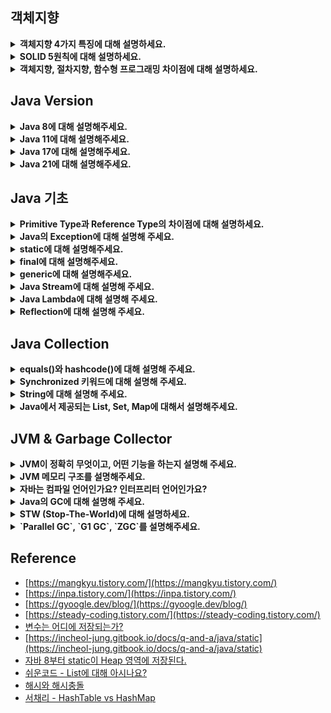 <!--
<details>
  <summary><b></b></summary>

  ---

  <details>
    <summary></summary>
  </details>
</details> 
-->

## 객체지향
<details>
  <summary><b>객체지향 4가지 특징에 대해 설명하세요.</b></summary>

  - 객체지향 4가지 특성 중 적용한 특성이 있나요?
  - 오버로딩과 오버라이딩 차이점에 대해 설명하세요.
  - 클래스, 객체, 인스턴스 차이에 대해 설명하세요.
  - 접근 제어자에 대해 설명하세요.
  - 추상 클래스와 인터페이스 차이점에 대해 설명하세요.
  - 본인은 어떤 기준으로 추상 클래스와 인터페이스를 사용하는지 알려주세요.
</details>
<details>
  <summary><b>SOLID 5원칙에 대해 설명하세요.</b></summary>

  - SOLID 원칙에서 가장 중요하다고 생각하는 원칙이 있나요?
  - DIP를 적용해본 경험이 있나요?
</details>
<details>
  <summary><b>객체지향, 절차지향, 함수형 프로그래밍 차이점에 대해 설명하세요.</b></summary>

  - 자바의 함수형 프로그래밍 예시를 설명하세요.
  - 일급 객체에 대해 설명하세요.
</details>

## Java Version

<details>
  <summary><b>Java 8에 대해 설명해주세요.</b></summary>

</details>
<details>
  <summary><b>Java 11에 대해 설명해주세요.</b></summary>

</details>

<details>
  <summary><b>Java 17에 대해 설명해주세요.</b></summary>

</details>

<details>
  <summary><b>Java 21에 대해 설명해주세요.</b></summary>

  - Virtual Thread에 대해 설명해주세요.
</details>

## Java 기초

<details>
  <summary><b>Primitive Type과 Reference Type의 차이점에 대해 설명하세요.</b></summary>

  - Wrapper Class에 대해 설명하세요.
  - Call By Reference와 Call By Value에 대해 설명하세요.
</details>
<details>
  <summary><b>Java의 Exception에 대해 설명해 주세요.</b></summary>

  ![image](https://github.com/HyuckJuneHong/Tech-Interview/assets/31675711/56efe881-6e81-4275-8d1b-d55b7c674c34)
  > [그림 출처](https://velog.io/@agugu95/java-exception-and-error)

  ---

  <details>
    <summary>프로그래밍의 오류 종류는 무엇이 있을까요?</summary>

    - 컴파일 에러
      - 컴파일 시 발생하는 에러입니다.
      - 컴파일 단계에서 오류 발견 시, 컴파일러가 에러 메시지를 출력해주는 에러를 말합니다.
    - 런타임 에러
      - 실행 시 발생하는 에러입니다.
      - 컴파일 문제가 없더라도, 프로그램 실행 중에 에러가 발생해 잘못된 결과를 얻거나, 
        외부적인 요인으로 프로그램이 비정상 종료되는 에러를 말합니다.
    - 논리적 에러
      - 실행은 되지만, 의도와 다르게 동작하는 에러입니다.
      - 일종의 버그라고 할 수 있습니다.
      - 실행 및 작동에 아무 문제가 없지만, 결과가 예상과 다른 에러입니다.
  </details>
  <details>
    <summary>Error와 Exception의 차이점에 대해 설명해주세요.</summary>

    자바에서의 오류는 프로그램 실행 중 어떤 원인에 의해 오작동 혹은 비정상 종료되는 경우를 프로그램 오류라고 합니다.
    자바에서 이 오류가 Error(에러)와 Exception(예외)로 나뉘는데, 메모리 부족같은 복구할 수 없는 오류를 에러라고 하고
    NPE와 같이, 예측해서 상황에 맞게 처리할 수 있는 오류를 예외라고 합니다.
    
    - 에러(Error)
      - 시스템이 종료되어야할 수준과 같이 수습할 수 없는 심각한 문제입니다.
      - 이는 개발자가 미리 예측하여 방지할 수 없습니다.
      - Ex) StackOverflowError : 호출의 깊이가 깊어지거나, 재귀가 지속되어 stack overflow 발생 시, 던지는 에러입니다.
      - Ex) OutOfMemoryError : JVM이 할당한 메모리 부족으로 더 이상 객체를 할당할 수 없을 때 던지는 에러입니다.
                               이는, GC에 의해 추가적인 메모리가 확보되지 못하는 상황이기도 합니다.
    - 예외(Exception)
      - 이는 개발자가 미리 예측해서 상황에 맞는 예외처리를 할 수 있습니다.
      - 예외는 오류와 다르게 개발자가 임의로 예외를 던질 수 있습니다.
      - 예외는 RuntimeException과 Exception으로 나뉩니다.
      - Ex) NullPointerException : 객체가 필요한 경우에 null을 사용하려고 시도한 경우 던지는 예외입니다.
      - Ex) IllegalArgumentException : 메서드가 허가되지 않거나 부적절한 Argument를 받았을 때, 던지는 예외입니다.
    
    - 공통점
      - 오류나 예외 모두 Object 클래스를 상속 받는 Throwable 클래스를 상속 받습니다.
      - Throwable 객체는 오류나 예외에 대한 메시지를 담고, 예외가 연결될 때 해당 예외의 정보를 기록합니다.
        이를 위해, Throwable 클래스에는 getMessage()와 printStackTrace() 함수가 구현되어 있습니다.
  </details>
  <details>
    <summary>CheckedException, UncheckedException 의 차이에 대해 설명해 주세요.</summary>

    - CheckedException (컴파일 에외 클래스들)
      - 예외 처리하지 않을 시, 컴파일되지 않기 때문에, 예외 처리가 필수입니다.
      - JVM 외부와 통신(네트워크, 파일 시스템 등) 시, 주로 사용됩니다.
      - RuntimeException을 상속받지 않는 모든 예외를 말합니다.
      - Ex) IOExceptiom, SQLException 등
    - UncheckedException (런타임 예외 클래스들)
      - 예외 처리하지 않아도, 컴파일이 가능합니다.
      - RuntimeException을 상속받는 모든 예외입니다.
      - Ex) NPE, IndexOutOfBoundException 등
  </details>
  <details>
    <summary>예외 처리(Exception Handling)를 하는 방법에 대해 설명해 주세요.</summary>

    - `try-catch`문으로 감싸서 복구 및 전환하거나, Throws로 던져서 회피하여 처리할 수 있습니다.
      1. 예외 복구 전략 : try-catch를 사용해 예외가 발생해도 애플리케이션이 정상적으로 동작할 수 있도록 처리하는 전략
      2. 예외 회피 전략 : 예외 발생 시, throws를 활용해 호출된 부분으로 예외를 던져서 회피하는 전략
      3. 예외 전환 전략 : Checked Exception을 명확하게 어떤 문제가 발생하는 지 Unchecked Exception으로 전환하는 전략
  </details>
  <details>
    <summary>try-with-resource에 대해 설명하세요.</summary>

    try-with-resource는 try 블록이 끝날 때, 자동으로 자원을 해제해주는 기능입니다.

    - 보통 DB, Network, File 등과 같은 자원을 사용 후 자원을 해제해야 하는데, 실수 및 에러로 인해, 자원이 해제되지 않을 수 있습니다.
    - 이 `try-with-resource`문을 이용하면, try 블록이 끝나자마자 자동으로 할당된 자원을 해제해 줍니다.
    - 단, `try-with-resource`을 사용하려면, AutoCloseable 인터페이스를 구현하고 있어야 합니다.

    - 특징
      - 자원 반납에 의해 코드가 복잡해지던 문제를 해결
      - 실수 및 에러로 인해 자원을 반납하지 못하던 문제 해결
      - 에러 스택 트레이스가 누락되던 문제 해결
      - Java 7에 도입
  </details>
  <details>
    <summary>AutoCloseable, Closeable 차이점에 대해 설명하세요.</summary>

    이 둘은 거의 똑같은데, Closeable은 IOException으로 범위가 더 좁습니다. 
    하지만 Closeable이 AutoCLoseable보다 더 오래된 인터페이스입니다.
    때문에, Closeable 인터페이스 부모 인터페이스인 AutoCloseable을 추가함으로써, 
    하위 호환성을 달성함과 동시에 변경 작업에 대한 수고를 덜었습니다.
    만약, Closeable을 부모로 만들었다면, 기존에 이를 사용하던 클래스들을 모두 AutoCloseable로 수정해야 합니다.

    - Closeable
      - backward compatiblity를 유지하기 위해 남아 있습니다.
      - JDK 5에 도입되었습니다.
      - `void close() throws IOException`
      - AutoCloseable의 자식 인터페이스입니다.      
    - AutoCloseable
      - try-with-resources statement를 위해 도입 되었습니다.
      - JDK 7에 도입되었습니다.
      - `void close() throws Exception`
      - Closeable의 부모 인터페이스입니다.
  </details>
  <details>
    <summary>JVM에서 예외 처리하는 흐름을 설명하세요.</summary>

    1. 예외 발생
      - JVM은 예외 객체를 생성하고 예외를 발생시킨 메서드의 호출 스택을 추적합니다.
    2. 예외 객체 전파
      - JVM은 예외를 발생시킨 메서드에서 예외 처리 코드를 찾고, 없는 경우 예외 객체를 호출 스택에서 상위 메서드로 전파합니다.
      - 예외 처리 코드 : 프로그램의 갑작스런 종료를 막고, 정상 실행을 유지할 수 있는 코드, 예를 들어 try-catch
    3. 예외 처리
      - 예외 객체가 상위로 전파되면 catch 블록을 찾고 없다면, 예외를 다시 상위 메서드로 전파합니다.
    4. 예외 처리 실패
       - 상위에서도 catch가 없으면 JVM은 처리하지 못한 것으로 판단하고 해당 예외를 처리할 수 있는 DefaultExceptionHandler를 호출합니다.
    5. DefaultExceptionHandler 실행
       - 예외 객체에 대한 정보, 예외를 처리하거나 스냅샷 정보를 수집해 디버깅을 위한 정보로 제공합니다.   
  </details>
  <details>
    <summary>예외처리가 성능에 큰 영향을 미치나요? 만약 그렇다면, 어떻게 하면 부하를 줄일 수 있을까요? (답변 미작성)</summary>
  </details>

  ---
</details>
<details>
  <summary><b>static에 대해 설명해주세요.</b></summary>

  - 공유되는 변수나 메서드를 정의할 때 사용되는 키워드입니다. 즉, 정적(=클래스) 멤버인 정적 필드나 정적 메서드를 정의할 때 사용됩니다.
  - static은 런타임 시, 클래스 로더에 의해서 Method Area 혹은 Heap 영역에 클래스 메타 데이터 및 정적 변수로 적재됩니다.
  - Static 객체는 Java 8이전에 Permanent 영역, 이후에는 Heap 영역에서 관리됩니다.
  - 대부분의 static은 런타임에 적재되고 프로그램 종료까지 GC 대상이 아니지만, Java 8 이후부터 Static 객체는 Heap 영역에 저장되고 <br/>
    주소값은 metaspace에서 관리되기 때문에, 참조를 잃은 Static 객체는 GC 대상이 될 수 있습니다.

  ---

  <details>
    <summary>인스턴스 변수, static 변수와 static 메서드를 비교해 주세요.</summary>

    - 인스턴스 변수(non-static 변수)
      - 클래스 내에 선언된 변수를 말합니다.
      - 객체 생성 시마다 매번 새로운 변수가 생성됩니다.
      - 클래스 변수와 달리 공유되지 않습니다.
    - static 변수
      - 특정 클래스에서 공용으로 함께 사용할 수 있는 변수를 만들고자 하는 경우 사용됩니다.
      - 힙 영역이 아닌, 메서드 영역에 저장되며, 클래스 당 단 하나만 생성됩니다.
      - 접근의 경우 클래스, 인스턴스 둘 다 가능하지만, 클래스 접근을 권장합니다.
    - static 메서드
      - 인스턴스 변수가 별도로 필요하지 않고, 단순히 기능만 제공할 때 사용됩니다.
      - static 메서드 내에서는 static method와 static 변수만 사용 가능합니다.
  </details>
  <details>
    <summary>static 사용을 왜 지양해야 할까요?</summary>

    - `메모리가 낭비`됩니다.
      - 대부분의 static은 프로그램 실행 시점에 메모리에 할당하며, 프로그램 종료 시점까지 메모리에서 해제되지 않기 때문입니다.
    - `별도의 동기화 전략을 수립`해야 합니다.
      - static은 전역에서 접근이 가능하기 때문입니다.
      - 전역에서 접근 가능하므로, 가변보다는 불변으로 선언하는 것이 좋습니다.
      - 만약, 동시성을 제어해 Thread-safe하게 구현한다면 성능이 떨어지게 됩니다.
    - `런타임 다형성이 불가능`합니다.
      - static으로만 이뤄진 메서드를 사용하는 객체는 메모리를 할당해서 사용하지 않고 해당 메서드에 바로 접근하여 호출하기 때문입니다.
    - `객체 상태를 이용할 수 없습니다.`
      - 대부분 static은 프로그램 실행 시점에 메모리에 올라가므로, 정적 메서드 안에서 초기화되지 않은 필드를 사용하면, 문제가 생길 수 있습니다. 
        즉, 정적 메서드 안에선 정적 변수만 사용할 수 있습니다.
      - 반대로, 정적 메서드가 아닌 일반 메서드들은 객체 내의 상태를 통해 메서드를 구현해줄 수 있으므로 상태에 따라 다양한 구현이 가능합니다.
        즉, 객체 내에 정적 메서드가 많을 수록 외부 값에 의존하는 수동적인 객체가 됩니다.
    - `테스트하기가 어렵습니다.`
      - 정적 변수는 전역으로 관리되기 때문에, 프로그램 전체에서 이 필드에 접근하고 수정할 수 있습니다.
        즉, 해당 필드를 추론하기 어려워 테스트하기가 까다롭습니다.
  </details>
  <details>
    <summary>그렇다면, static은 어떤 시점에 사용해야 하고, 사용 시, 어떤 이점을 얻을 수 있나요?</summary>

    - 자주 사용되는 상수를 정의할 때 사용할 수 있습니다.
      - `private static final` 키워드를 이용해 불변 변수인 상수를 정의하여 메모리를 아낄 수 있습니다.
    - 유틸리티 클래스를 정의할 때 사용할 수 있습니다.
      - 인스턴스 메서드와 인스턴스 변수를 제공하지 않고, 데이터 처리만을 위한 정적 메서드인 유틸리티 클래스를 정의하여 유용하게 사용할 수 있습니다.
      - 즉, 객체 상태가 필요 없고 여러 객체에서 데이터를 처리하는 공통 로직이 필요할 때 사용할 수 있습니다.
      - 예를 들어, Java의 Math Class는 상수 외에 인스턴스 변수가 하나도 없고 오로지 계산을 위한 정적 메서드만 제공합니다.
  </details>
  <details>
    <summary>static이 저장되는 위치는 어디인가요?</summary>

    static으로 선언된 변수는 Class Variables 영역에 저장됩니다.
    만약, final이 함께 사용된다면, Constant Pool에 값이 복사되어 값 조회 시, 바로 조회하기 때문에, 성능을 높여줍니다.

    - Java 8 이전
      - 8 이전의 Heap을 보면 Permanent 영역이 존재하고 이 안에 클래스 메타 데이터, 정적 변수 등이 저장됩니다.
      - 이때, Permanent 영역은 Method Area에 해당하므로 Java 8 이전의 static 변수는 메소드 영역에 저장되는 것이 맞습니다.
    - Java 8 이후
      - 8 이후 힙은 Permanent 영역이 사라지고 해당 영역에서 관리하던 클래스 메타 데이터는 Heap 외부의 Metaspace라는
        네이티브 메모리에 관리되도록 바뀌었고, String Pool과 클래스 정적 변수는 Heap 영역에서 관리되도록 바뀌었습니다.
      - 즉, Java 8 이후부터 static은 Heap 영역에서 관리됩니다. (참고: string pool은 Java 7부터)

    - Permanent 영역
      - 클래스 내부의 메타 데이터를 저장하는 영역
      - Heap 영역에 속하며, Class, Method Meta Data, Static Object, Variable, Constant Pool 등을 관리
      - Java 8 이전에는 Method Area로 사용.
      - Java 8 이후 이 영역은 사라지고 Metaspace 영역으로 대체
    - Metaspace 영역
      - Java 8부터 생긴 영역으로 Permanent 영역이 관리하던 정보를 저장.
      - Permanent 영역과는 다르게 Native Memory 영역으로서 JVM이 아닌 OS에서 관리
      - Method Area이 이 영역에 속한다.

    - Class Metadata
      - Method Area에 저장되는 정보 단위
      - Class Metadata가 저장되는 Method Area(Metaspace)는 Heap 영역에서 관리되기 때문에, 
        static 변수를 참조하지 않는 상황이 오면 GC 대상이 될 수 있습니다.
      - 즉, Class Metadata가 GC 대상이 되면, 자동적으로 static 변수들도 GC 대상이 됩니다.
    - Method Area에 저장되는 정보
      - Type 정보 : name, sub class name, modifier 등
      - Field 정보 : type, modifier 등
      - Method 정보 : Construtor를 포함한 모든 메소드 메타 데이터
      - Runtime Constant Pool : Type, Field, Method의 모든 레퍼런스 정보
                                JVM은 이 영역을 통해, 실제 메모리 상 주소를 찾아 참조합니다.
      - Class Variable : static 키워드로 선언된 변수를 저장합니다. 
                         클래스 변수를 관리하는 곳이기 때문에, 모든 인스턴스에 공유되며 인스턴스 없이 접근이 가능합니다.
                         final static 변수는 상수로 치환되어 Method Area의 Constant Pool에 값을 복사합니다.
                         클래스를 사용하기 이전에 이 변수들은 미리 메모리를 할당 받습니다.
  </details>
  <details>
    <summary>static 키워드 동작 흐름을 설명해주세요.</summary>

    [정리]
      1-1. static만 선언된 경우 Class Variables 영역에 값을 참조합니다.
      1-2. static만 선언된 경우 동시성 이슈가 발생할 수 있습니다.
      1-3. thread-safe하게 한다면 성능 이슈가 발생합니다.
  
      2-1. static과 final로 선언된 경우, Constant pool 영역에 값을 참조합니다.
      2-2. thread-safe하고 성능 이슈도 발생하지 않게 됩니다.

      3-1. Constant Pool에 복사된 값이 수정이 일어나면 Class Metadata를 갱신해야하기 때문에, 가변 변수는 따로 관리합니다.
      3-2. lazy-loading으로 static 변수 초기화 시점을 조절해 메모리를 효율적으로 사용할 수 있습니다.

    [static 키워드만 사용된 변수 호출 동작 흐름]
      - 메모리 할당 및 초기화 단계
        1. 클래스로더에 의해 메모리를 할당받고 static initializer에 의해 값을 초기화합니다.
        2. 메모리 영역의 Class Variable 영역에 변수값이 저장됩니다.
        3. 클래스의 Constant Pool에 Class Variable의 참조 값이 저장됩니다.
      - 호출 단계
        1. Constant Pool의 메모리 공간의 시작 지점을 조회합니다.
        2. Constant Pool에 저장된 참조 값을 읽습니다.
        3. Class Variables에서 실제 값을 읽습니다.
    [static과 final 키워드가 사용된 변수 호출 동작]
      - 메모리 할당 및 초기화 단계
        1. 선언된 변수는 메모리를 할당받고 static initializer에 의해 값을 초기화합니다.
        2. 메모리 영역의 Class Variable 영역에 실제 값이 저장됩니다.
        3. 클래스의 Constant Pool에 Class Variable의 실제 값이 복사됩니다.
      - 호출 단계
        1. Constant Pool의 메모리 공간의 시작 지점을 조회합니다.
        2. Constant Pool에 저장된 실제 값을 읽습니다.
    [왜, 차이가 발생할까?]
      - Constant Pool에 복사된 값을 수정하는 연산이 진행되면, Class Metadata를 갱신해야 하고,
        데이터 정합성을 위해 생기는 락에 의해 성능이 떨어질 수 있기 때문입니다.
      - 즉, 변경 가능성이 있는 변수를 따로 관리한다고 볼 수 있습니다.
    [static 변수가 바로 초기화되지 않는 상황]
      - static 변수들이 초기화되는 시점은 항상 클래스의 인스턴스가 생성되는 시점이라고 볼 수 없습니다.
        즉, static 변수를 Lazy Loading해 효율적으로 메모리를 사용할 수 있습니다.
      - 예를 들어, static 메서드는 호출 시점에 초기화되는 방식을 이용해 static variables가 선언된 inner class 인스턴스 생성을 제어하면,
        static 변수의 초기화 시점을 원하는 순간으로 조절할 수 있습니다.
  </details>
  <details>
    <summary>Java 8이후로 Heap의 Permanent(PermGen) 영역이 Native Memory 영역의 Metaspace로 대체된 이유는? </summary>
    
    - 결론부터 말씀드리면, OOM(OutOfMemory) 에러의 발생 가능성을 줄이기 위해서입니다.
    - PermGen은 고정 메모리 사이즈를 가지고 있기 때문에, MAX 값이 반드시 설정해야 해서 메모리 관리의 불편함이 있었습니다.
      만약, MAX 값을 설정하지 않으면 Default 값이 설정됩니다.
    - 어쨌든, 이 MAX 값을 넘어서는 순간, OOM이 발생하는데, 이 문제점을 해결하기 위해 Metaspace로 대체된 것입니다.
    - Metaspace의 메모리 MAX 값은 기본값이 64 bit Integer의 최댓값이기 때문에, 특별한 경우가 아닌 이상 신경쓰지 않아도 됩니다.
  </details>
  <details>
    <summary>컴파일 과정에서 static 이 어떻게 처리되는지 설명해주세요.</summary>

    - static 키워드가 붙은 멤버는 클래스 로딩 시점(런타임 시점)에 메모리에 할당됩니다.
    - 이는 컴파일 과정에서 이뤄지는 것이 아닌 JVM이 클래스를 로딩하고 초기화하는 과정에서 이뤄집니다.
    - static 키워드가 붙은 멤버는 클래스 레벨에서 관리되기 때문에, 해당 클래스의 모든 인스턴스에서 동일한 멤버에 접근할 수 있습니다.
  </details>
  <details>
    <summary>main 메서드가 static인 이유를 아시나요?</summary>
    
    - 프로그램 실행 순간에 메모리에 할당되어야 하고 GC의 정리 대상이 되어서는 안되기 때문입니다.
  </details>
  
  ---
</details>
<details>
  <summary><b>final에 대해 설명해주세요.</b></summary>

  - 자바에서 불변성을 확보할 수 있도록 제공하는 키워드입니다.
    - final Variables, Arguments : 불변값이 되도록 합니다.
    - final Class : 상속받지 못하도록 합니다.
    - final Method : 오버라이딩이 되지 못하도록 합니다.
    
  ---
  
  <details>
    <summary>final 키워드를 사용하면, 어떤 이점이 있나요?</summary>

    - 최초 할당 후 해당 값을 변경할 수 없어 안정성을 높이고, 버그를 방지할 수 있습니다.
  </details>
  <details>
    <summary>Effective Final 키워드에 대해 아시나요?</summary>

    - 변수에 final 키워드를 사용하지 않아도 초기화 후 변경되지 않는 변수라면, 컴파일러가 final 변수로 인식하는 것을 말합니다.
    - 이는 Lambda가 final을 명시하지 않은 지역 변수를 사용할 수 있도록 하기 위해 Java 8이후로 도입된 기능입니다.
  </details>
  <details>
    <summary>익명 클래스나 람다 표현식에서 외부 지역변수를 참조할 때, final 혹은 effective final이어야 하는 이유가 있나요?</summary>

    - 멀티 스레드에서는 지역 변수를 사용하는 스레드와 람다식을 사용하는 스레드가 다를 수 있습니다.
      예를 들어, 지역변수는 클래스 변수나 인스턴스 변수와는 달리, 각 스레드의 스택 프래임에 독립적으로 생성됩니다.
      즉, 다른 스레드를 사용하는 람다식에선 해당 지역변수의 최신값을 동기화할 수 있어서 변경 가능성이 없어야 합니다.
  </details>
  <details>
    <summary>final은 완벽한 불변을 보장하나요?</summary>

    - 아닙니다. final은 변수의 재할당은 막지만, 참조하고 있는 객체 내부 상태의 불변은 보장하지 못합니다.
      예를 들어, final 키워드로 ArrayList 타입의 변수를 선언해도 add() 메서드를 통해 내부에 값을 추가할 수 있습니다.
  </details>
  <details>
    <summary>그렇다면, 어떻게 불변성을 보장할까요?</summary>

    - 객체의 경우에는 생성자를 통해 값을 주입받도록 합니다.
    - 컬렉션의 경우에는 Unmodifiable Collection을 활용하거나 직접 복사해서 사용하는 것도 하나의 방법입니다.
  </details>
  <details>
    <summary>컴파일 과정에서, final 키워드는 다르게 취급되나요?</summary>

    - final 키워드가 붙은 변수는 컴파일러에 의해 한 번만 초기화될 수 있음을 표시하는 것입니다.
      즉, 이는 불변성을 보장하는 키워드입니다. 
    - 예를 들어, 해당 키워드 사용 시, 해당 변수가 한 번 초기화 된 후 다시 값을 변경하는 코드가 있는 지 검사 후,
      있다면 컴파일 에러가 발생합니다.
  </details>
  <details>
    <summary>finally와 finalize 용어도 간단하게 설명해주세요.</summary>

    - finally는 try-catch 블록이 종료될 때, 실행될 코드 블록을 정의하기 위해 사용합니다.
    - finalize는 GC가 더 이상 참조하지 않는 객체를 메모리에서 삭제하겠다고 결정하는 순간 호출됩니다.
  </details>

  ---
</details>
<details>
  <summary><b>generic에 대해 설명해주세요.</b></summary>

  - 타입을 클래스 내부에서 지정하는 것이 아닌 외부에서 사용자에 의해 지정하는 기능입니다.
  - 예를 들어, 변수 선언 시 타입을 지정해주듯, 재네릭은 객체에 타입을 지정해주는 것입니다.
  - 이 기능은 JDK 1.5에 추가된 Spec입니다.

  ---
    
  <details>
    <summary>제네릭 사용 이유 및 이점을 설명해주세요.</summary>

    - JDK 1.5 이전에는 여러 타입을 다루기 위해 인수나 반환값으로 Object 타입을 사용했었습니다.
        하지만, 이 방식은 Object 타입 객체를 다시 원하는 타입으로 일일히 타입 변환을 해야하고 
        런타임 에러가 발생할 가능성도 존재했습니다.

    - 컴파일 단계에 타입 검사를 통한 예외 방지
      - 제네릭은 컴파일 시점에서 클래스나 메서드를 정의할 때, 타입 파라미터로 객체의 서브 타입을 지정해줌으로써,
        잘못된 타입이 사용될 수 있는 문제를 컴파일 단계에서 찾을 수 있습니다.
    - 불필요한 캐스팅을 없애 성능 향상
      - 미리 타입을 지정 및 제한해놓기 때문에 형변환의 번거로움을 줄일 수 있습니다.
      - 또한, 타입 검사에 들어가는 메모리를 줄일 수 있고 더불어 가독성도 좋아집니다.
  </details>
  <details>
    <summary>제네릭 사용 시, 주의사항 및 단점을 말씀해주세요. (답변 미작성)</summary>

  </details>
  <details>
    <summary>와일드 카드 문법에서 extends와 super 키워드는 어디서 사용될 수 있을까요? (답변 미작성)</summary>

  </details>
  <details>
    <summary>제네릭 타입 소거 컴파일 과정에 대해서 아시나요? (답변 미작성)</summary>

  </details>

  ---
</details>
<details>
  <summary><b>Java Stream에 대해 설명해 주세요.</b></summary>

  - Java 8에 추가된 것으로 데이터를 쉽게 필터링, 변환, 집계할 수 있는 기능입니다.
  - 이는 선언형으로 컬렉션 데이터를 간결하고 가독성 좋게 처리가 가능합니다.

  ---

  <details>
    <summary>스트림의 특징을 말해주세요.</summary>

    - 파이프라이닝
      - 스트림 연산끼리 연결하여 커다란 파이프라인을 구성할 수 있습니다.
      - 대부분의 스트림 연산은 자신을 반환하기 때문에 파이프라이닝이 가능합니다.
    - 내부 반복
      - 명시적으로 반복자를 통해 반복하지 않고, 스트림 내부에서 일어나는 반복을 수행합니다.
      - 즉, for 혹은 while을 사용하지 않아도 됩니다.
  </details>
  <details>
    <summary>스트림의 연산과 흐름에 대해 설명하세요.</summary>

    - 중간 연산
      - 스트림을 연결할 수 있는 연산을 말합니다.
      - Ex) filter, sorted, map 등처럼 다른 스트림을 반환합니다.
    - 최종 연산
      - 스트림을 닫는 연산을 말합니다.
      - Ex) void, array, list 등 스트림 외의 값을 반환합니다.
    - 흐름
      1. 가장 먼저 소스를 지정합니다.
      2. 이후 중간 연산을 연결해 파이프라인을 구성합니다.
      3. 파이프라인을 실행하여 최종 연산으로 결과값을 반환합니다.
  </details>
  <details>
    <summary>Stream과 foreach 기능에 대해 설명해주세요.</summary>

    - 이는 모두 순회하는 기능으로 강제 종료가 불가능합니다.
    - foreach 내부에서 로직이 추가되면 동시성이나 가독성이 떨어집니다.
  </details>
  <details>
    <summary>Stream과 for ~ loop의 성능 차이를 비교해 주세요. (답변 미작성)</summary>
  </details>
  <details>
    <summary>Stream은 병렬처리 할 수 있나요? (답변 미작성)</summary>
  </details>

  ---
</details>
<details>
  <summary><b>Java Lambda에 대해 설명해 주세요.</b></summary>

  - 함수를 하나의 식으로 표현하는 기능을 말합니다.
  - 이 기능은 익명 함수를 지칭합니다. 이는 이름이 없는 함수를 의미하며, 일급 객체라는 특징을 가지고 있습니다.
  - 추가적으로 람다식 내부에서 사용되는 지역 변수는 상수로 간주되고 람다 변수명은 다른 변수명과 중복될 수 없습니다.

  ---
  
  <details>
    <summary>람다의 장/단점을 설명하세요.</summary>

    - 장점
      - 코드를 간결하게 만들고 식 자체에 의도가 명확해 가독성을 높입니다.
      - 함수를 만드는 과정없이 한 번에 처리할 수 있어 생산성이 높아집니다.
      - 병렬 프로그래밍에 용이합니다.
    - 단점
      - 만든 함수는 재사용이 불가능합니다.
      - 디버깅이 어렵습니다.
      - 재귀로 만들 경우 부적합합니다.
  </details>
  <details>
    <summary>일급 객체란 무엇인가요?</summary>

    - 다른 객체들이 적용 가능한 연산을 모두 지원하는 객체를 의미합니다. 즉, 함수를 값으로 사용할 수 있어야 합니다.
    - 예를 들어, 변수나 데이터에 담을 수 있고, 파라미터 전달 가능 및 반환값으로 사용이 가능해야 합니다.
  </details>
  <details>
    <summary>함수형 인터페이스에 대해 설명해 주세요.</summary>

    - 함수를 일급 객체처럼 이용할 수 있도록 해주는 어노테이션입니다.
      - Supplier T : 매개변수 없이 반환 값만을 갖는 함수형 인터페이스
      - Consumer T : 객체 T를 받아 사용하며 반환 값이 없는 함수형 인터페이스
      - Function T, R : 객체 T를 받아 처리 후 R로 반환하는 함수형 인터페이스
      - Predicate T : 객체 T를 받아 처리 후 Boolean을 반환하는 함수형 인터페이스
  </details>
  <details>
    <summary>익명 클래스나 람다 표현식에서, 주의해야할 점을 말해주세요.</summary>

    - final이거나 effective final인 경우에만 참조할 수 있습니다.
      그렇지 않은 경우, 동시성 문제가 생길 수 있기 때문에, 컴파일러 단계에서 에러가 발생합니다.
    - 람다 표현식은 익명 클래스 구현체와 달리 쉐도잉하지 않습니다. 
      예를 들어, 익명 클래스는 새로운 영역을 만들지만, 람다는 람다를 감싸고 있는 영역과 같습니다.
  </details>
  
  ---
</details>
<details>
  <summary><b>Reflection에 대해 설명해 주세요.</b></summary>

  - 클래스의 구체적인 타입을 알지 못해도 해당 클래스에 접근할 수 있도록 해주는 자바 API 기능입니다.
  - 이 기능은 자바 컴파일 단계에 타입을 결정하기 때문에 Object 객체로 타입이 결정된 변수는 그에 대한 인스턴스 변수와 메서드만 사용이 가능합니다.

  ---

  <details>
    <summary>의미만 들어보면 리플렉션은 보안적인 문제가 있을 가능성이 있어보이는데, 어떻게 방지할 수 있을까요? (답변 미작성)</summary>
  </details>
  <details>
    <summary>리플렉션의 장/단점에 대해 설명하세요.</summary>

    - 장점
      - 런타임 시점에 클래스 인스턴스를 생성하고 접근 제어자와 관계없이, 
        필드와 메서드에 접근해 필요한 작업을 수행할 수 있는 유연성을 가집니다.
    - 단점
      - 캡슐화가 깨집니다.
      - 런타임 시점에 클래스를 분석하기 때문에, 존재하지 않는 클래스명의 경우 실행 시에 오류가 발생합니다.
      - JVM 최적화가 불가능합니다.
        - 일반적으로 메서드는 컴파일 단계에 분석된 클래스를 활용하는데, 리플렉션은 런타임 시점에 클래스를 분석해 속도가 느립니다.
        - JIT 컴파일러는 클래스 타입을 모르기 때문에, 매번 명시된 클래스 타입이 맞는지, 생성자가 존재하는 지 검증해야 합니다.
  </details>
  <details>
    <summary>실제로 어디서 리플렉션이 활용되고 있을까요?</summary>

    - 스프링 컨테이너인 BeanFactory
      - 빈은 애플리케이션 실행 후 런타임에 객체가 호출될 때, 동적으로 객체의 인스턴스를 생성합니다.
      - 예를 들어, 스프링에서 @Controller, @Service 같은 어노테이션을 붙이면 BeanFactory에서 해당 어노테이션이 붙은 클래스를 생성하고 관리합니다.
      - 즉, 리플렉션을 통해 클래스의 인스턴스를 생성하고 필요한 필드를 주입해 BeanFactory에 저장하여 사용하는 것을 알 수 있습니다.
    - Spring Data JPA
      - 리플렉션 API로는 생성자의 인자 정보는 가져올 수 없습니다.
      - 때문에, 리플렉션 API를 활용하는 JPA에서는 동적으로 객체 생성 시, Entity에 기본 생성자가 반드시 있어야만, 객체를 생성할 수 있습니다.
    - Dynamic Proxy
      - Dynamic Proxy는 런타임 시점에 프록시 클래스를 만들어줍니다.
      - Dynamic Proxy는 JDK에서 지원하는 프록시를 생성합니다.
      - Dynamic Proxy는 리플렉션 API를 사용합니다.
      - invocationHandler를 구현한 invoke() 메서드를 정의해야 합니다.
      - 인터페이스가 반드시 있어야 합니다.
  </details>
  <details>
    <summary>그렇다면, 리플렉션을 언제 활용할 수 있을까요? </summary>

    1. 동적으로 클래스를 사용해야 하는 경우
      - 코드 작성 시점에 어떤 클래스를 사용해야할 지 몰라서, 런타임에 클래스를 가져와야하는 상황에 사용할 수 있을 것 같습니다.
      - 예를 들어, 스프링의 어노테이션이 있습니다.
    2. Jackson, GSON 등의 JSON 직렬화 라이브러리
    3. private인 메서드에 대한 테스트 코드를 작성해야 하는 경우
  </details>
  <details>
    <summary>Dynamic Proxy에 대해 설명해 주세요.</summary>

    - 동적으로 프록시 인스턴스를 만들어 등록하는 방법을 말합니다.
    - 이는 InvocationHandler를 구현하여 invoke() 메서드를 오버라이딩하고 method.invoke()를 통해 기존 클래스 메서드를 실행합니다.
    - 동적 프록시는 반드시 타입을 클래스가 아닌 인터페이스를 파라미터로 넣어야 합니다.
  </details>
  <details>
    <summary>Dynamic Proxy 동작 과정에 대해 설명해 주세요. (답변 미작성)</summary>
  </details>
  
  ---
</details>

## Java Collection

<details>
  <summary><b>equals()와 hashcode()에 대해 설명해 주세요.</b></summary>

  - equals()
    - Object의 equals()의 경우 객체의 참조값이 동일한 지 비교합니다.
    - 동등성 비교를 위해서는 equals() 메서드를 오버라이딩해서 사용해야 합니다.
    - String과 특정 클래스들은, 이미 내부에서 주소값이 아닌 내용을 비교하도록 오버라이딩되어 있습니다.
  - hashcode()
    - Object의 hashcode()는 각 객체의 주소 값을 해싱하여 해시 코드를 만든 후 반환합니다.
    - equals()의 결과가 true인 경우 두 객체의 해시코드는 반드시 같아야 합니다.
    - equals()의 결과가 false의 경우 두 객체의 해시코드가 꼭 다를 필요는 없습니다. <br/>
      단, 달라야 해시 테이블 성능이 좋아집니다.
    
  ---

  <details>
    <summary>동등성과 동일성을 비교해주세요.</summary>

      - 동일성
        - 객체 주소를 비교합니다.
      - 동등성
        - 값 자체를 비교합니다.
  </details>
  <details>
    <summary>hashcode() 를 정의해야 한다면, 어떤 점을 염두에 두고 구현할 것 같으세요?</summary>

    - equals 비교에 사용되는 핵심 필드들을 이용해 hashcode()를 반환하도록 구현할 것 같습니다.
      - 핵심 필드가 변경되지 않았다면, 해시 코드 값을 일관되게 반환하도록 할 것 같습니다.
      - equals()가 true이면 hashcode() 반환값도 동일하도록 구현할 것 같습니다.
  </details>
  <details>
    <summary>equals() 를 재정의해야 할 때, 어떤 점을 염두에 두어야 하는지 설명해 주세요.</summary>

    1. 반사성) null 이 아닌 모든 참조값 x에 대해 : x.equals(x) == true
    2. 대칭성) null 이 아닌 모든 참조값 x,y에 대해 : x.equals(y) == true -> y.equals(x) == true
    3. 추이성) null 이 아닌 모든 참조값 x,y,z에 대해 : x.eqauls(y) == true && y.equlas(z) == true -> x.eqauls(z) == true
    4. 일관성) null 이 아닌 모든 참조값 x,y에 대해 : 반복해서 호출했을 때, 항상 x.equals(y) == true 또는 x.equals(y) == false
    5. null-아님) null이 아닌 모든 참조값 x, y에 대해 : x.equals(null) == false
  </details>
      
  ---
</details>
<details>
  <summary><b>Synchronized 키워드에 대해 설명해 주세요.</b></summary>

  - 자바에서 제공하는 것으로 특정 코드 블록 및 메서드 영역에 하나의 스레드만 접근할 수 있도록 하여, 스레드 간에 동기화를 제공하는 기능입니다.

  ---
  
  <details>
    <summary>Synchronized 키워드가 어디에 붙는지에 따라 의미가 약간씩 변화하는데, 각각 어떤 의미를 갖게 되는지 설명해 주세요.</summary>

    - 메서드
      - 메서드 전체를 임계 영역으로 지정합니다.
      - 즉, 쓰레드는 해당 키워드가 붙은 메서드가 호출된 시점부터 해당 메서드가 포함된 객체의 락을 얻어, 
        작업을 수행하다가 메서드 종료 시, 락을 반환합니다.
    - 특정 코드 블록
      - 이 블록 영역 안으로 들어가면서 쓰레드는 지정 객체의 락을 얻고 이 블럭을 벗어나면 락을 반환합니다.
  </details>
  <details>
    <summary>효율적인 코드 작성 측면에서, Synchronized는 좋은 키워드일까요? (답변 미작성)</summary>
  </details>
  <details>
    <summary>Synchronized 를 대체할 수 있는 자바의 다른 동기화 기법에 대해 설명해 주세요. (답변 미작성)</summary>
  </details>
  <details>
    <summary>Thread Safe란 무엇인가요?</summary>

    - 멀티 쓰레드 프로그래밍에서 여러 스레드로부터 동시에 접근이 이뤄져도 프로그램 실행에 문제가 없는 것을 의미합니다.
    - 이를 위해 한 쓰레드가 특정 작업을 끝마치기 전까지 다른 쓰레드에 의해 방해받지 않도록 임계영역과 잠금 개념이 도입되었습니다.
      - 임계 영역 : 공유 데이터를 사용하는 코드 영역
      - 잠금 : 공유 데이터를 사용하는 코드 영역을 잠금하여 락을 획득
      - 쓰레드 동기화 : 임계 영역 설정 후 락을 획득한 하나의 쓰레드만 영역 내 코드를 수행하고 수행을 마치면 락 반납 후 다음 쓰레드가 락을 획득합니다.
  </details>
  <details>
    <summary>Thread Local에 대해 설명해 주세요. </summary>

    - 스레드 영역에 변수를 설정해 특정 스레드가 실행하는 모든 코드에서 설정된 변수값을 사용할 수 있게 하는 기능입니다.
    - Ex) Spring SecurityContextHolder
  </details>
  <details>
    <summary>Volatile에 대해 설명해주세요.</summary>

    - 원자성은 보장할 수 없지만, 가시성을 보장하는 기능입니다.
  </details>
  <details>
    <summary>가시성이란 무엇인가요?</summary>

    - 가시성
      - 한 쓰레드에서 공유 자원을 변경한 결과가 다른 쓰레드에서 확인할 수 있는 것을 의미합니다.
    - 원자성
      - 명령이 수행되는 동안 다른 쓰레드에서 접근이 불가능하게 만들어 동시 접근 문제를 보장하는 것을 의미합니다.
  </details>
  <details>
    <summary>Atomic에 대해 설명해주세요.</summary>

    - synchronized 키워드의 성능 저하 문제를 해결하기 위해 고안된 방법입니다.
    - 원자성을 보장하는 변수를 의미합니다.
  </details>
  <details>
    <summary>AtomicInteger에 대해 설명해주세요. (답변 미작성)</summary>
  </details>
  
  ---
</details>
<details>
  <summary><b>String에 대해 설명해 주세요.</b></summary>

  - String은 문자열을 저장하는 자료형으로 불변합니다. 즉, 할당된 공간이 변하지 않는 '불변' 문자열 자료형입니다.
  - String 객체의 내부 구성 요소에는 value 값이 상수(final)로 되어있습니다.
    
  ---

  <details>
    <summary>자바에서 String을 불변으로 설정한 이유를 아시나요?</summary>
    
    - 캐싱
      - String을 불변하게 함으로써 String pool에 각 리터러 문자열의 하나만 저장합니다.
      - 이는 다시 사용하거나 캐싱에 이용 가능하며 이로 인해 힙 공간을 절약할 수 있다는 장점이 있습니다.
    - 보안
      - 예를 들어, 데이터베이스 사용자 이름, 암호는 데이터베이스 연결을 수신하기 위해 문자열로 전달되는데, 
        만일 문자열 값이 변경이 가능하다면 참조 값을 변경하여 보안 문제를 일으킬 수 있습니다.
    - 동기화
      - 불변함으로써, 동시에 실행되는 여러 스레드에서 안정적이게 공유가 가능합니다.
  </details>
  <details>
    <summary>String, StringBuffer, StringBuilder 차이점을 설명해주세요.</summary>

    - String
      - String 클래스는 Immutable Object입니다.
      - 문자열을 연결하거나 수정할 때마다 새로운 String 객체가 생성되므로 메모리 사용량이 증가할 수 있습니다.
      - 불변 객체이기 때문에, 멀티스레드 환경에서 안전합니다.
    - StringBuilder
      - String과 같이 문자열을 다루지만, 객체 공간이 부족해지는 경우 버퍼 크기를 유연하게 늘려주는 Mutable Object입니다.
      - 내부 버퍼에 문자열을 저장하고 그 안에서 추가, 삭제, 삭제 작업을 할 수 있습니다.
      - 한 번 생성 시, 불변 특성으로 인해 매 연산마다, 새로운 인스턴스를 생성하는 String과 달리 가변성을 가지기 때문에, 동일 객채 내에서 크기 변경이 가능합니다.
      - String은 euqals()로 값 비교가 가능하지만 이는 equals를 오버라이딩하지 않아 비교가 불가능합니다. 즉, toString()으로 꺼낸 후 비교해야 합니다.
      - 멀티스레드 환경에서 안전하지 않지만, 단일 스레드 환경에서는 StringBuffer보다 StringBuilder를 사용하는 것이 더 효율적입니다.
    - StringBuffer    
      - String과 같이 문자열을 다루지만, 객체 공간이 부족해지는 경우 버퍼 크기를 유연하게 늘려주는 Mutable Object입니다.
      - 내부 버퍼에 문자열을 저장하고 그 안에서 추가, 삭제, 삭제 작업을 할 수 있습니다.
      - 한 번 생성 시, 불변 특성으로 인해 매 연산마다, 새로운 인스턴스를 생성하는 String과 달리 가변성을 가지기 때문에, 동일 객채 내에서 크기 변경이 가능합니다.
      - String은 euqals()로 값 비교가 가능하지만 이는 equals를 오버라이딩하지 않아 비교가 불가능합니다. 즉, toString()으로 꺼낸 후 비교해야 합니다.
      - 메서드 내에서 synchronized 키워드를 사용해 동기화를 지원하기 때문에, 멀티스레드 환경에서 안전하게 사용할 수 있습니다.
  </details>
  <details>
    <summary>Immutable Object에 대해 설명해주세요.</summary>

    - 객체 생성 이후 내부 상태가 변하지 않는, 변경할 수 없는 객체를 의미합니다.
    - 대표적으로 String, Integer, Wrapper 클래스가 있습니다.
    - 불변 객체는 내부 상태를 변경하는 메서드를 제공하지 않거나 방어적 복사를 통해 데이터를 제공합니다.
  </details>
  <details>
    <summary>Immutable Object의 장점을 말해주세요.</summary>

    - Thread-safe하여 동기화를 고려하지 않아도 됩니다.
    - 값이 덮어씌워지는 문제가 없고 항상 동일한 값 보장합니다.
    - 내부 상태의 변경이 없기 때문에 Cache, Map, Set 등의 요소로 활용하기에 적합합니다.
    - 요소가 변경되지 않기 때문에 갱신 작업이 필요 없습니다.
    - 외부에서 객체에 대해 변경할 수 없기에 안정성이 높고 신뢰성이 높습니다.
    - 가비지 컬렉션의 성능을 높일 수 있음.
    
    [Oracle]
      - 객체 생성에 대한 비용은 과대 평가 되고 있습니다. -> 불변 객체를 이용한 효율로 충분히 상쇄 가능합니다.
      - 불변 객체를 새로 생성한다 해서 GC에서 생명주기가 짧은 객체를 처리하는 것은 부담되지 않는 일입니다.
      - 불변 객체를 이용하면 불변객체 내부의 객체에 대해서는 GC 스캔 대상에 제외됩니다.
  </details>
  <details>
    <summary>`String a = ""`과 `String a = new String("")`의 차이점을 설명해주세요.</summary>

    - 리터럴 방식 : String a = ""
      - 이 방식으로 생성할 경우 Method Area 안의 Constant Pool에 저장되며,
        동일한 문자열 리터럴이 여러 곳에 사용되어도 하나의 인스턴스만 존재합니다.
    - 생성자 방식 : new String("")
      - 이 방식은 새로운 객체가 생성되므로 Constant Pool이 아닌 Heap 영역에 새로운 객체가 할당되는 방식이기 때문에,
        성능상 좋지 못합니다.
  </details>

  ---
</details>

<details>
  <summary><b>Java에서 제공되는 List, Set, Map에 대해서 설명해주세요.</b></summary>

  ---

  <details>
    <summary>Array와 ArrayList 차이에 대해 설명해주세요.</summary>

    - 공통점
      - 둘 모두 연속적으로 값을 유지하며 배열의 원소들을 이용해 관리합니다.
    - 차이점
      - Array의 크기는 고정이지만 ArrayList는 크기가 유동적입니다.
  </details>
  <details>
    <summary>ArrayList와 LinkedList의 차이에 대해 설명해주세요.</summary>

    - ArrayList
      - 중복을 허용하고 입력되는 순서를 유지하며, 배열을 사용해 원소들을 관리합니다.
      - 특정 인덱스 조회 시 O(1)으로 값을 가져올 수 있습니다. 즉, 데이터 접근은 LinkedList보다 빠르다고 할 수 있습니다.
      - 삽입/삭제 자체는 O(1)만큼 걸리지만, 삽입/삭제 시 필요한 경우 원소들을 옮기는 연산이 발생하여 O(N)만큼 추가 시간이 걸립니다.
      - 내부적으로 동적 배열을 사용해 요소들을 저장합니다. 만약 배열 확장이 필요한 경우라면 새로운 배열에 복사하는 추가 시간이 발생합니다.
      - 배열 기반이기 때문에 사용하지 않는 공간도 메모리를 차지할 수 있지만, 이 외에 추가적인 오버헤드는 없습니다.
    - LinkedList
      - 연결된 노드들의 집합이며, 각 노드는 데이터와 포인터로 이루어져있습니다.
      - 특정 노드 조회 시, 첫 노드부터 순차적으로 탐색해서 O(N)만큼 걸립니다.
      - 삽입/삭제 자체는 O(1)만큼 걸리지만, 삽입/삭제 위치로 이동하는 시간이 추가적으로 발생합니다. 
      - 삽입/삭제에 있어서는 이동 연산이 발생하는 ArrayList보다 빠르다고 볼 수 있습니다.
      - 이중 연결 리스트를 사용해 요소들을 저장하기 때문에 같은 수의 요소를 저장하더라도 ArrayList보다 더 많은 메모리를 사용할 수 있습니다.
  </details>
  <details>
    <summary>LinkedList가 ArrayList 중 선택하는 기준이 있나요?</summary>

    - 보통 삽입/삭제가 빈번하면 LinkedList를 사용하고 특정 요소 조회가 빈번하면 ArrayList를 사용한다고 말합니다.
    - 하지만 ArrayList가 리사이징 과정에서 배열 복사 비용이 추가적으로 들지만, 내부적으로 잘 튜닝이 되어 있어 큰 차이가 없는 것으로 알고 있습니다.
    - 때문에, LinkedList는 잘 사용되지 않는 것으로 알고 있고 실제로 자바를 설계하고 구현을 주도한 조슈아 블로치 본인도 잘 사용하지 않는다고 한 글을 본 적이 있습니다.
    - 또한 선입선출 빈번할 경우, ArrayList 경우 첫번째에 요소를 추가할 때마다 자주 데이터 이동이 일어나기 때문에 "큐를 사용해야 할때 LinkedList를 사용한다"라고 말하지만, 
      차라리 그런 경우엔 따로 최적화된 컬렉션인 ArrayDeque을 쓰는 것이 훨씬 좋습니다.
  </details>
  <details>
    <summary>HashMap, HashTable, ConcurrentHashMap, LinkedHashMap, TreeMap 각 차이를 설명해주세요.</summary>

    - HashMap
      - Key와 Value에 Null을 허용합니다.
      - 동기화를 보장하지 않아 Thread-safe 하지 않습니다.
      - 즉, 동기화 처리를 하지 않아 데이터 탐색 속도가 HashTable과 ConcurrentHashMap보다 빠르지만, 신뢰성과 안정성이 떨어집니다.
      - HashMap의 반복자(Iterator)는 fail-fast 속성을 가집니다.
    - HashTable
      - Key와 Value가 Null을 허용하지 않습니다.
      - 동기화를 보장해 Thread-Safe 합니다. 즉, 멀티-쓰레드 환경에서 안전합니다.
      - 예를 들어, 데이터를 다루는 메서드인 get(), put() 등에 synchrnized 키워드가 붙어 있습니다. 
        즉, 메서드 호출 전 동기락이 걸려 무결성을 보장하지만 쓰레드 간 동기락으로 인해 성능이 상대적으로 느립니다.
      - HashTable의 반복자(Iterator)는 fail-fast 속성을 가지고 있지 않습니다.
      - 내부적으로 배열과 해시 함수를 사용해 데이터를 관리합니다.
    - ConcurrentHashMap
      - Key와 Value에 Null을 허용하지 않습니다.
      - 동기화를 보장해 Thread-Safe 합니다. 즉, 멀티-쓰레드 환경에서 안전합니다.
      - 이는 HashTable처럼 Synchronized 키워드를 특정 메서드에 동기락을 제공하는 것이 아닌 특정 Entry에 대해서만 락을 겁니다.
        즉, Entry 별로 락을 걸기 때문에, HashTable보다 성능이 좋습니다.
      - 예를 들어, 이 컬렉션은 동시성에 삽입/삭제와 같은 수정에만 동기화되고 읽기 작업은 동기락을 걸지 않습니다.
    - LinkedHashMap
      - Key와 Value에 Null을 허용합니다.
      - 배열 안에 구현되어 있는 노드에 이전 노드 값과 이후 노드 값을 가지고 있어 순서를 유지하는 HashMap입니다.
      - 즉, 순서 보장에 필요한 값들이 추가적으로 관리되기 때문에 더 많은 메모리 비용이 발생합니다.
      - 동기화를 보장하지 않아 Thread-safe 하지 않습니다.
    - TreeMap
      - Key는 Null을 허용하지 않고 Value에는 Null을 허용합니다.
      - 이곳에 객체를 저장하면 저장과 동시에 오름차순으로 정렬됩니다. 
      - 예를 들어, 부모 키값과 비교해서 키 값이 낮은 것은 왼쪽 자식 노드로, 큰 것은 오른쪽 자식 노드에 객체를 저장합니다.
      - 보통 정렬된 상태를 유지하기 위해서나 범위 탐색이 필요한 경우 사용하는 Map 컬렉션입니다.
      - 이진 트리를 기반으로 구현된 Map 컬렉션으로 내부적으로는 레드-블랙 트리의 자료구조를 이용하고 있습니다.
  </details>
  <details>
    <summary>fail-fast 속성이란 무엇인가요?</summary>

    - 오류를 가능한 빨리 감지하고 오류 발생 시, 즉시 작업을 중단해 더 큰 시스템 장애로 이어지는 것을 방지하는 것을 말합니다. 
    - fail-fast 반복자는 내부적으로 컬렉션의 수정 횟수를 추적합니다. 즉, 자바 컬렉션 프레임워크에서 컬렉션을 순회하는 동안 
      해당 컬렉션이 수정될 경우 즉각적으로 ConcurrentModificationException을 던지는 반복자의 속성을 가르킵니다.
    - 예를 들어, 반복자가 생성된 후 컬렉션에 어떤 변경사항이 생겼을 때, 수정 횟수와 내부의 카운트가 불일치하게 되면
      ConcurrentModificationException을 발생시켜 동시 수정이 일어났음을 알립니다.
  </details>
  <details>
    <summary>HashMap과 HashTable이 내부적으로 어떻게 구현되어 있는 지와 동작 방법에 대해서 설명해주세요. (답변 부족)</summary>
      
    - 내부적으로 배열과 해시 함수를 통해 구현되어 있습니다.
    - 예를 들어, 각 데이터의 Key에 대한 해시 값을 계산 후 나머지 연산을 통해 나온 해당 위치에 저장합니다.
    - 즉 hashcode() % M 값으로 산출이 가능해 해당 인덱스에 Key와 Value를 저장합니다. 
    - 이를 통해 빠르게 검색이 가능하지만, 해시 충돌 가능성이 높습니다.
  </details>  
  <details>
    <summary>Hash Collision에 대해서 설명해주시고, 극복할 수 있는 방법에 대해서 설명해주세요. </summary>

    - 동일한 해시 값이 나오는 경우를 해시 충돌이라고 합니다.
    - 이는 연산 속도를 떨어뜨리기 때문에, 충돌을 최소화하는 것이 핵심이지만 해시 충돌 자체를 없애는 것은 거의 불가능에 가깝습니다.

    [해시 충돌 극복 방법]
    - 분리 연결법(Seperate Chaining)
      - 이는 해시 충돌이 일어나면 동일 버킷에 LinkedList로 저장하는 방법입니다.
      - 예를 들어, 특정 Key에 해시 함수로 나온 해시 값을 인덱스화해서 데이터를 저장해야 하는데, 이미 해당 위치에 저장된 데이터가 있다면,
        마치 LinkedList 구조처럼 동일한 버킷에 새로운 노드를 연결해 데이터를 저장합니다. 즉, 충돌이 계속 일어나면 노드가 계속 연결됩니다.
      - 하지만, 이 방식은 해시 함수로 해시 코드 값을 찾는데 O(1)의 시간복잡도가 걸리지만, Index 위치에서 해당 값을 찾기 위해 연결 리스트를
        하나씩 탐색해야 하기 때문에 노드 연결이 길어질수록 탐색 속도가 그만큼 늘어나게 되어 O(N) 시간복잡도를 가질 수 있게 됩니다.
        이 문제를 해결하기 위해 자바에서는 LinkedList 대신 Tree란 자료구조를 써서 시간복잡도를 줄입니다.
      - 자바에서의 분리 연결법
        - 자바에서는 해시 충돌이 일어날 경우 해당 방법을 사용해 대응해왔지만 Java 8부터는 데이터의 개수가 일정 이상일 때, LinkedList가 아닌 Tree를 사용합니다.
        - 그 이유는 LinkedList를 사용할 경우 해시 충돌이 많아질수록 성능은 떨어지게 되어있기 때문에 Tree로 변경해 성능을 O(n)에서 O(log n)으로 개선했습니다.
        - 정확하게는 LinkedList를 통해 연결된 노드의 숫자가 8을 넘어가는 경우 데이터 저장 방식 효율이 떨어지기 때문에, 이때부터 Red-Black Tree를 이용해 처리합니다.
        - 이때 일반 노드도 Tree Node로 변경됩니다. 또 굳이 Red-Black Tree를 사용하는 것은 균형이 무너지는 것을 막기위함입니다. 
        - 예를 들어, 일반 이진 트리는 균형이 무너져 최악의 경우 O(n)이 걸릴 수 있습니다.
      - 장점
        - 구현이 굉장히 단순하다.
        - LinkedList로 저장되어 테이블이 가득 차지 않는다.
        - Key의 삽입이나 삭제 횟수와 빈도를 알 수 없을 때 용이하다.
        - 해시 함수 및 적재율(Load Factor)에 영향을 덜 받는다.
      - 단점
        - 사용하지 않는 버킷이 생겨 불필요한 메모리 소모가 발생한다.
        - 연결 리스트를 사용해서 키를 저장하기 때문에 캐시 성능은 떨어진다.
        - 한 버킷에서 계속해서 저장된다면 체인이 길어져 최악의 경우 탐색 시, O(N)이 소모된다.
        - 연결 리스트 주소를 저장하기 위해 추가 메모리 공간이 요구된다.

    - 개방 주소법(Open Addressing)
      - 해시 충돌이 발생하면 다른 버킷에 데이터를 저장하는 방식입니다.
      - 즉, 해시 충돌이 일어난 키 값을 비어 있는 다른 주소를 찾아 저장하는 방법입니다.
      - 이는 모든 요소를 해시 테이블 자체에 저장하기 때문에 테이블의 크기는 키의 개수보다 반드시 크거나 같아야 합니다.
      - 장/단점
        - 연속된 공간에 데이터를 저장해 분리 연결법보다 캐시 효율이 높다. 단, 배열의 크기가 커질수록 L1, L2 캐시 적중률이 낮아져서 결국 안좋아진다.
      - 선형 탐사(Linear Probing)
        - 현재의 버킷 index로부터 고정폭만큼 씩 이동하여 차례대로 검색해 비어있는 버킷에 데이터 저장하는 방법입니다.
      - 제곱 탐사(Quadratic Probing)
        - 해시의 저장 순서 폭을 제곱으로 저장하는 방법입니다.
        - Ex) 첫 충돌 발생 시 1로 이동하고 그 다음부터는 2^2, 3^2 칸씩 검색합니다.
      - 이중 해싱(Double Hashing Probing)
        - 해시된 값을 한 번 더 해싱하여 해시의 규칙성을 없애는 방법입니다.
        - 다른 방법들보다 많은 연산을 필요로 합니다.
  </details>
</details> 

## JVM & Garbage Collector

<details>
  <summary><b>JVM이 정확히 무엇이고, 어떤 기능을 하는지 설명해 주세요.</b></summary>
  
  ---
  
  - JDK, JRE, JVM 차이점을 설명해주세요.
  - 자바 말고 다른 언어는 JVM 위에 올릴 수 없나요?
  - JVM 계열 언어를 일반적으로 컴파일해서 사용할 순 없나요?
  - VM을 사용함으로써 얻을 수 있는 장점과 단점에 대해 설명해 주세요.
  - JVM과 내부에서 실행되고 있는 프로그램은 부모 프로세스, 자식 프로세스 관계를 갖고 있다고 봐도 무방한가요?
  - JVM의 성능을 모니터링하고 분석해본 경험이 있나요? 있다면 설명해주세요.

  ---
</details>
<details>
  <summary><b>JVM 메모리 구조를 설명해주세요.</b></summary>
  
  ---
  
  - Stack과 Heap 메모리 차이점을 설명하세요.
  - Heap에 메모리를 할당하는 과정에 대해 설명하세요.
  - TLAB Thread-Local Allocation Buffer가 무엇인지 아시나요?
  - Permanent, Metaspace 영역 차이에 대해 설명해주세요.
  - Java 8 이후 Permanent 영역이 왜 사라졌을까요?

  ---
</details>
<details>
  <summary><b>자바는 컴파일 언어인가요? 인터프리터 언어인가요?</b></summary>
  
  ---
  
  - 컴파일 언어와 인터프리터 언어의 차이점은?
  - 자바 컴파일 과정을 설명해주세요.

  ---
</details>
<details>
  <summary><b>Java의 GC에 대해 설명해 주세요.</b></summary>

  ---

  - GC는 왜 필요할까요?
  - finalize() 를 수동으로 호출하는 것은 왜 문제가 될 수 있을까요?
  - 어떤 변수의 값이 null이 되었다면, 이 값은 GC가 될 가능성이 있을까요?
  - GC의 대상을 어떻게 판별할까요?
  - GC 동작과정을 설명해주세요.  
  
  ---
</details>
<details>
  <summary><b>STW (Stop-The-World)에 대해 설명하세요.</b></summary>
  
  ---

  
  ---
</details>
<details>
  <summary><b>`Parallel GC`, `G1 GC`, `ZGC`를 설명해주세요.</b></summary>
  
  ---

  
  ---
</details>

## Reference

- [https://mangkyu.tistory.com/](https://mangkyu.tistory.com/)
- [https://inpa.tistory.com/](https://inpa.tistory.com/)
- [https://gyoogle.dev/blog/](https://gyoogle.dev/blog/)
- [https://steady-coding.tistory.com/](https://steady-coding.tistory.com/)
- [변수는 어디에 저장되는가?](https://velog.io/@this-is-spear/%EA%B7%B8%EB%9E%98%EC%84%9C-static-%EB%B3%80%EC%88%98%EB%8A%94-%EC%96%B4%EB%94%94%EC%97%90-%EC%A0%80%EC%9E%A5%EB%90%98%EB%8A%94%EA%B0%80)
- [https://incheol-jung.gitbook.io/docs/q-and-a/java/static](https://incheol-jung.gitbook.io/docs/q-and-a/java/static)
- [자바 8부터 static이 Heap 영역에 저장된다.](https://jgrammer.tistory.com/entry/JAVA-Java8%EB%B6%80%ED%84%B0%EB%8A%94-static%EC%9D%B4-heap%EC%98%81%EC%97%AD%EC%97%90-%EC%A0%80%EC%9E%A5%EB%90%9C%EB%8B%A4)
- [쉬운코드 - List에 대해 아시나요?](https://www.youtube.com/watch?v=xvi-n11kym0)
- [해시와 해시충돌](https://cdragon.tistory.com/entry/%EC%9E%90%EB%A3%8C%EA%B5%AC%EC%A1%B0-Hash%ED%95%B4%EC%8B%9C)
- [서채리 - HashTable vs HashMap](https://chaewsscode.tistory.com/183)
  
<!-- 

<details>
  <summary><b>인터페이스와 추상 클래스의 차이에 대해 설명해 주세요.</b></summary>

  - 왜 클래스는 단일 상속만 가능한데, 인터페이스는 2개 이상 구현이 가능할까요?
</details>
<details>
  <summary><b>Java 에서 Annotation 은 어떤 기능을 하나요?</b></summary>

  - 어노테이션은 자바 소스 코드에 메타데이터를 제공하는 방법입니다. 
  - 이는 코드의 의미를 설명하거나, 컴파일 시점이나 실행 시점에 특정 기능을 수행하도록 정보를 제공합니다. 
  - 예를 들어, @Override 어노테이션은 메서드가 상위 클래스의 메서드를 오버라이드한다는 것을 컴파일러에게 알려줍니다.
  - 예를 들어, @Autowired 어노테이션은 스프링 프레임워크에게 의존성 주입을 요청합니다.

  ---

  - 별 기능이 없는 것 같은데, 어떻게 Spring 에서는 Annotation 이 그렇게 많은 기능을 하는 걸까요?
  - Lombok의 @Data를 잘 사용하지 않는 이유는 무엇일까요?
</details>
-->
